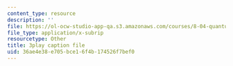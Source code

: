```yaml
---
content_type: resource
description: ''
file: https://ol-ocw-studio-app-qa.s3.amazonaws.com/courses/8-04-quantum-physics-i-spring-2016/36ae4e38e705bce16f4b174526f7bef0_K3WI62VJqVo.srt
file_type: application/x-subrip
resourcetype: Other
title: 3play caption file
uid: 36ae4e38-e705-bce1-6f4b-174526f7bef0
---
```

